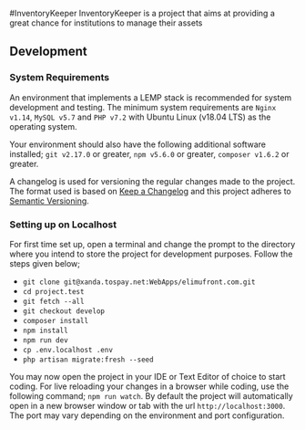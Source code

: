 #InventoryKeeper
InventoryKeeper is a project that aims at providing a great chance for institutions to manage their assets

## Development

### System Requirements
An environment that implements a LEMP stack is recommended for system development and testing.
The minimum system requirements are `Nginx v1.14`, `MySQL v5.7` and `PHP v7.2` with Ubuntu Linux (v18.04 LTS) as the operating system. 

Your environment should also have the following additional software installed; `git v2.17.0` or greater, `npm v5.6.0` or greater, `composer v1.6.2` or greater. 

A changelog is used for versioning the regular changes made to the project.
The format used is based on [Keep a Changelog](http://keepachangelog.com/en/1.0.0/)
and this project adheres to [Semantic Versioning](http://semver.org/spec/v2.0.0.html).

### Setting up on Localhost
For first time set up, open a terminal and change the prompt to the directory where you intend to store the project for development purposes.
Follow the steps given below;
* `git clone git@xanda.tospay.net:WebApps/elimufront.com.git`
* `cd project.test`
* `git fetch --all`
* `git checkout develop`
* `composer install`
* `npm install`
* `npm run dev`
* `cp .env.localhost .env`
* `php artisan migrate:fresh --seed`

You may now open the project in your IDE or Text Editor of choice to start coding. For live reloading your changes in a browser while coding, use the following command; `npm run watch`.
By default the project will automatically open in a new browser window or tab with the url `http://localhost:3000`. The port may vary depending on the environment and port configuration. 
